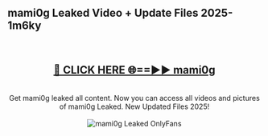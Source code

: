 <h2>mami0g Leaked Video + Update Files 2025- 1m6ky</h2>
<br>
<div align="center">
<h2><a href="https://libra.edu.pl?mami0g" rel="nofollow">🔴 CLICK HERE 🌐==►► mami0g</a></h2>
<br>
Get mami0g leaked all content. Now you can access all videos and pictures of mami0g Leaked. New Updated Files 2025!
<br>
<br>
<a href="https://libra.edu.pl?mami0g" rel="nofollow" data-target="animated-image.originalLink"><img src="https://i.ibb.co.com/WyWwxjT/player-gif2.gif" alt="mami0g Leaked OnlyFans" style="max-width: 100%; display: inline-block;" data-target="animated-image.originalImage"></a>
</div>
<br>